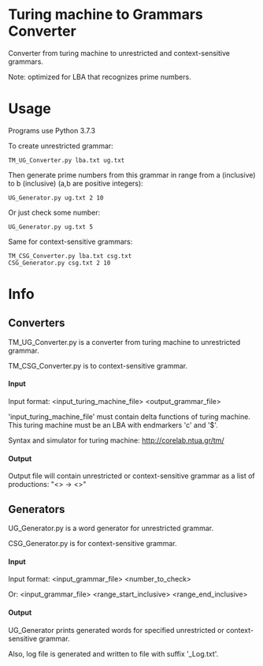 # Turing machine to Grammars Converter
Converter from turing machine to unrestricted and context-sensitive grammars.

Note: optimized for LBA that recognizes prime numbers.

# Usage
Programs use Python 3.7.3

To create unrestricted grammar:
```
TM_UG_Converter.py lba.txt ug.txt
```
Then generate prime numbers from this grammar in range from a (inclusive) to b (inclusive) (a,b are positive integers):
```
UG_Generator.py ug.txt 2 10
```
Or just check some number:
```
UG_Generator.py ug.txt 5
```

Same for context-sensitive grammars:
```
TM_CSG_Converter.py lba.txt csg.txt
CSG_Generator.py csg.txt 2 10
```

# Info
## Converters
TM_UG_Converter.py is a converter from turing machine to unrestricted grammar.

TM_CSG_Converter.py is to context-sensitive grammar.

#### Input
Input format: <input_turing_machine_file> <output_grammar_file>

'input_turing_machine_file' must contain delta functions of turing machine. This turing machine must be an LBA with endmarkers 'c' and '$'.

Syntax and simulator for turing machine: http://corelab.ntua.gr/tm/

#### Output
Output file will contain unrestricted or context-sensitive grammar as a list of productions: "<> -> <>"

## Generators
UG_Generator.py is a word generator for unrestricted grammar.

CSG_Generator.py is for context-sensitive grammar.

#### Input
Input format: <input_grammar_file> <number_to_check>

Or: <input_grammar_file> <range_start_inclusive> <range_end_inclusive>

#### Output
UG_Generator prints generated words for specified unrestricted or context-sensitive grammar.

Also, log file is generated and written to file with suffix '_Log.txt'.
